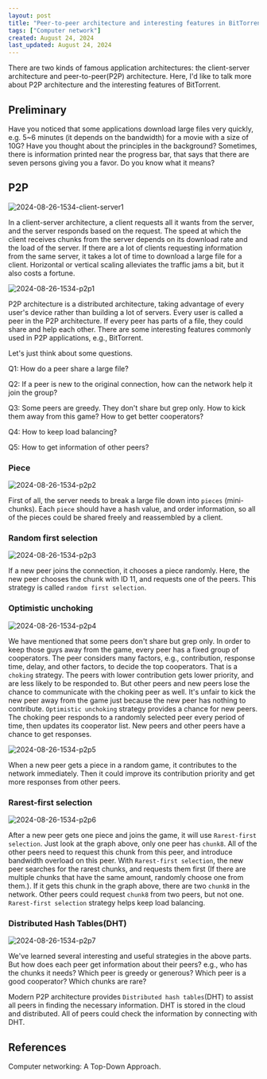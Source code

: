 ```yaml
---
layout: post
title: "Peer-to-peer architecture and interesting features in BitTorrent"
tags: ["Computer network"]
created: August 24, 2024
last_updated: August 24, 2024
---
```


There are two kinds of famous application architectures: the client-server architecture and peer-to-peer(P2P) architecture.  Here, I'd like to talk more about P2P architecture and the interesting features of BitTorrent.

## Preliminary

Have you noticed that some applications download large files very quickly,  e.g. 5~6 minutes (it depends on the bandwidth) for a movie with a size of 10G?  Have you thought about the principles in the background?  Sometimes,  there is information printed near the progress bar, that says that there are seven persons giving you a favor. Do you know what it means?

## P2P

![2024-08-26-1534-client-server1](../../../assets/images/2024-08-26-1534-client-server1.svg)

In a client-server architecture, a client requests all it wants from the server, and the server responds based on the request. The speed at which the client receives chunks from the server depends on its download rate and the load of the server. If there are a lot of clients requesting information from the same server,  it takes a lot of time to download a large file for a client. Horizontal or vertical scaling alleviates the traffic jams a bit, but it also costs a fortune. 

![2024-08-26-1534-p2p1](../../../assets/images/2024-08-26-1534-p2p1.svg)

P2P architecture is a distributed architecture, taking advantage of every user's device rather than building a lot of servers. Every user is called a peer in the P2P architecture. If every peer has parts of a file, they could share and help each other. There are some interesting features commonly used in P2P applications, e.g., BitTorrent. 

Let's just think about some questions.

Q1: How do a peer share a large file? 

Q2: If a peer is new to the original connection, how can the network help it join the group?

Q3: Some peers are greedy. They don't share but grep only. How to kick them away from this game? How to get better cooperators? 

Q4: How to keep load balancing? 

Q5: How to get information of other peers?

### Piece



![2024-08-26-1534-p2p2](../../../assets/images/2024-08-26-1534-p2p2.svg)

First of all,  the server needs to break a large file down into `pieces` (mini-chunks).  Each `piece` should have a hash value, and order information, so all of the pieces could be shared freely and reassembled by a client.

### Random first selection

![2024-08-26-1534-p2p3](../../../assets/images/2024-08-26-1534-p2p3.svg)

If a new peer joins the connection, it chooses a piece randomly. Here, the new peer chooses the chunk with ID 11,  and requests one of the peers. This strategy is called `random first selection`.

### Optimistic unchoking

![2024-08-26-1534-p2p4](../../../assets/images/2024-08-26-1534-p2p4.svg)

We have mentioned that some peers don't share but grep only. In order to keep those guys away from the game, every peer has a fixed group of cooperators. The peer considers many factors, e.g., contribution, response time, delay, and other factors, to decide the top cooperators. That is a `choking` strategy. The peers with lower contribution gets lower priority, and are less likely to be responded to. But other peers and new peers lose the chance to communicate with the choking peer as well. It's unfair to kick the new peer away from the game just because the new peer has nothing to contribute. `Optimistic unchoking` strategy provides a chance for new peers. The choking peer responds to a randomly selected peer every period of time, then updates its cooperator list. New peers and other peers have a chance to get responses.

![2024-08-26-1534-p2p5](../../../assets/images/2024-08-26-1534-p2p5.svg)

When a new peer gets a piece in a random game, it contributes to the network immediately. Then it could improve its contribution priority and get more responses from other peers.

### Rarest-first selection

![2024-08-26-1534-p2p6](../../../assets/images/2024-08-26-1534-p2p6.svg)

After a new peer gets one piece and joins the game, it will use `Rarest-first selection`.  Just look at the graph above, only one peer has `chunk8`. All of the other peers need to request this chunk from this peer, and introduce bandwidth overload on this peer. With `Rarest-first selection`,  the new peer searches for the rarest chunks, and requests them first (If there are multiple chunks that have the same amount, randomly choose one from them.). If it gets this chunk in the graph above, there are two `chunk8` in the network. Other peers could request `chunk8` from two peers, but not one. `Rarest-first selection` strategy helps keep load balancing.

### Distributed Hash Tables(DHT)

![2024-08-26-1534-p2p7](../../../assets/images/2024-08-26-1534-p2p7.svg)

We've learned several interesting and useful strategies in the above parts. But how does each peer get information about their peers? e.g., who has the chunks it needs? Which peer is greedy or generous? Which peer is a good cooperator? Which chunks are rare? 

Modern P2P architecture provides `Distributed hash tables`(DHT) to assist all peers in finding the necessary information.  DHT is stored in the cloud and distributed.  All of peers could check the information by connecting with DHT.



## References

Computer networking: A Top-Down Approach. 